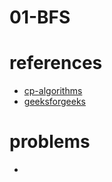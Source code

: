 # 01-BFS



# references
- [cp-algorithms](https://cp-algorithms.com/graph/01_bfs.html)
- [geeksforgeeks](https://www.geeksforgeeks.org/0-1-bfs-shortest-path-binary-graph/)


# problems
- 
